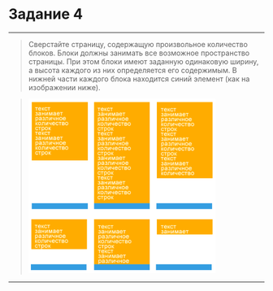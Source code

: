 # Задание 4
---
> Сверстайте страницу, содержащую произвольное количество блоков. Блоки должны занимать все возможное пространство страницы. При этом блоки имеют заданную одинаковую ширину, а высота каждого из них определяется его содержимым. В нижней части каждого блока находится синий элемент 
(как на изображении ниже).

> ![task4.png](task4.png)

---

